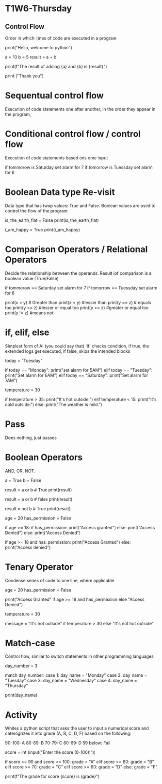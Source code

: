 # T1W6-Thursday
## Control Flow
Order in which l;ines of code are executed in a program

print("Hello, welcome to python")

a = 10
b = 5
result = a + b

print(f"The result of adding {a} and {b} is {result}")

print ("Thank you")

# Sequentual control flow
Execution of code statements one after another, in the order they appear in the program,

# Conditional control flow / control flow
Execution of code statements based ons ome input 

if tommorow is Saturday
    set alarm for 7
if tomorrow is Tuessday
    set alarm for 6

# Boolean Data type Re-visit
Data type that has twop values: True and False. Boolean values are used to control the flow of the program.

is_the_earth_flat = False
print(is_the_earth_flat)

i_am_happy = True
print(i_am_happy)

# Comparison Operators / Relational Operators 
Decide the relationship between the operands. Result iof comparison is a boolean value (True/False)

if tommorow == Saturday
    set alarm for 7
if tomorrow == Tuessday
    set alarm for 6

print(x > y) # Greater than
print(x < y) #lesser than
print(y == z) # equals too
print(y <= z) #lesser or equal too
print(y >= z) #greater or equal too
print(y != z) #means not

# if, elif, else
Simplest form of AI (you could say that)
'if' checks condition, if true, the extended logs get executed, if false, skips the intended blocks

today = "Tuesday"

if today == "Monday":
    print("set alarm for 5AM")
elif today == "Tuesday":
    print("Set alarm for 6AM")
elif today == "Saturday":
    print("Set alarm for 7AM")

temperature = 30

if temperature > 35:
    print("It's hot outside.")
elif temperature < 15:
    print("It's cold outside.")
else:
    print("The weather is mild.")


# Pass
Does nothing, just passes 

# Boolean Operators 
AND, OR, NOT. 

a = True 
b = False

result = a or b # True
print(result)

result = a or b # false
print(result)

result = not b # True
print(result)

age = 20 
has_permission = False

if age >= 18:
    if has_permission:
        print("Access granted")
    else:
        print("Access Denied")
else: 
    print("Access Denied")

if age >= 18 and has_permission:
    print("Access Granted")
else:
    print("Access denied")

# Tenary Operator
Condense series of code to one line, where applicable 

age = 20 
has_permission = False

print("Access Granted" if age >= 18 and has_permission else "Access Denied")

temperature = 30

<!-- # if temperature >  30:
#     message = "It's Hot outside"
# else:
#     message= "It's not hot outside"

# print(message) -->

message = "It's hot outside" if temperature > 30 else "It's not hot outside"

# Match-case
Control flow, similar to switch statements in other programming languages

day_number = 3

match day_number:
    case 1:
        day_name = "Monday"
    case 2: 
        day_name = "Tuesday"
    case 3: 
        day_name = "Wednesday"
    case 4:
        day_name = "Thursday"

print(day_name)


# Activity
Whites a python script that asks the user to input a numerical score and caterogrizes it into grade (A, B, C, D, F) based on the following:

90-100: A
80-89: B
70-79: C
60-69: D
59 below: Fail

<!-- # Prompt the user to enter a score -->
score = int (input("Enter the score (0-100):"))

if score >= 90 and score <= 100:
    grade = "A"
elif score >= 80:
    grade = "B"
elif score >= 70:
    grade = "C"
elif score >= 60:
    grade = "D"
else:
    grade = "F"

print(f"The grade for score {score} is {grade}")